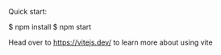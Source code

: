 Quick start:

$ npm install
$ npm start

Head over to https://vitejs.dev/ to learn more about using vite
